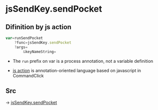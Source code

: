 # jsSendKey.sendPocket

## Difinition by js action

```js.js
var=runSendPocket
	?func=jsSendKey.sendPocket
	?args=
		&keyNameString=
```

- The `run` prefix on var is a process annotation, not a variable definition

- [js action](#) is annotation-oriented language based on javascript in CommandClick

## Src

-> [jsSendKey.sendPocket](https://github.com/puutaro/CommandClick/blob/master/app/src/main/java/com/puutaro/commandclick/fragment_lib/terminal_fragment/js_interface/JsSendKey.kt#L22)


